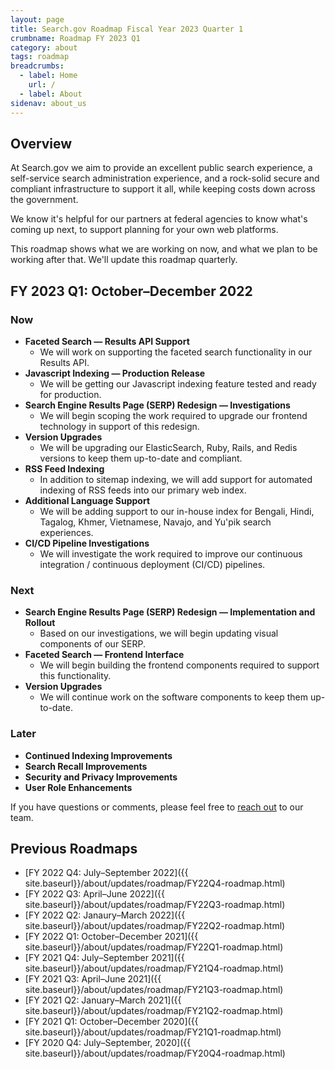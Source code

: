 ```yaml
---
layout: page
title: Search.gov Roadmap Fiscal Year 2023 Quarter 1
crumbname: Roadmap FY 2023 Q1
category: about
tags: roadmap
breadcrumbs:
  - label: Home
    url: /
  - label: About
sidenav: about_us
---
```


## Overview

At Search.gov we aim to provide an excellent public search experience, a self-service search administration experience, and a rock-solid secure and compliant infrastructure to support it all, while keeping costs down across the government.

We know it's helpful for our partners at federal agencies to know what's coming up next, to support planning for your own web platforms. 

This roadmap shows what we are working on now, and what we plan to be working after that. We'll update this roadmap quarterly.


## FY 2023 Q1: October&ndash;December 2022

### Now

* **Faceted Search &mdash; Results API Support**
  * We will work on supporting the faceted search functionality in our Results API.
* **Javascript Indexing &mdash; Production Release**
  * We will be getting our Javascript indexing feature tested and ready for production.
* **Search Engine Results Page (SERP) Redesign &mdash; Investigations**
  * We will begin scoping the work required to upgrade our frontend technology in support of this redesign.
* **Version Upgrades**
  * We will be upgrading our ElasticSearch, Ruby, Rails, and Redis versions to keep them up-to-date and compliant. 
* **RSS Feed Indexing**
  * In addition to sitemap indexing, we will add support for automated indexing of RSS feeds into our primary web index.
* **Additional Language Support**
  * We will be adding support to our in-house index for Bengali, Hindi, Tagalog, Khmer, Vietnamese, Navajo, and Yu'pik search experiences.
* **CI/CD Pipeline Investigations**
  * We will investigate the work required to improve our continuous integration / continuous deployment (CI/CD) pipelines.


### Next

* **Search Engine Results Page (SERP) Redesign &mdash; Implementation and Rollout**
  * Based on our investigations, we will begin updating visual components of our SERP. 
* **Faceted Search &mdash; Frontend Interface**
  * We will begin building the frontend components required to support this functionality.
* **Version Upgrades**
  * We will continue work on the software components to keep them up-to-date.


### Later

* **Continued Indexing Improvements**
* **Search Recall Improvements**
* **Security and Privacy Improvements**
* **User Role Enhancements** 

If you have questions or comments, please feel free to [reach out](mailto:search@gsa.gov) to our team.

## Previous Roadmaps

* [FY 2022 Q4: July&ndash;September 2022]({{ site.baseurl}}/about/updates/roadmap/FY22Q4-roadmap.html)
* [FY 2022 Q3: April&ndash;June 2022]({{ site.baseurl}}/about/updates/roadmap/FY22Q3-roadmap.html)
* [FY 2022 Q2: Janaury&ndash;March 2022]({{ site.baseurl}}/about/updates/roadmap/FY22Q2-roadmap.html)
* [FY 2022 Q1: October&ndash;December 2021]({{ site.baseurl}}/about/updates/roadmap/FY22Q1-roadmap.html)
* [FY 2021 Q4: July&ndash;September 2021]({{ site.baseurl}}/about/updates/roadmap/FY21Q4-roadmap.html)
* [FY 2021 Q3: April&ndash;June 2021]({{ site.baseurl}}/about/updates/roadmap/FY21Q3-roadmap.html)
* [FY 2021 Q2: January&ndash;March 2021]({{ site.baseurl}}/about/updates/roadmap/FY21Q2-roadmap.html)
* [FY 2021 Q1: October&ndash;December 2020]({{ site.baseurl}}/about/updates/roadmap/FY21Q1-roadmap.html)
* [FY 2020 Q4: July&ndash;September, 2020]({{ site.baseurl}}/about/updates/roadmap/FY20Q4-roadmap.html)
